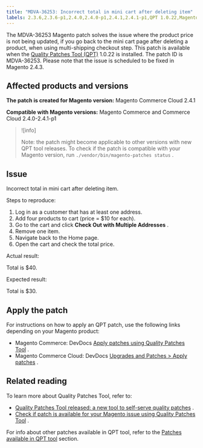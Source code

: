 ```yaml
---
title: "MDVA-36253: Incorrect total in mini cart after deleting item"
labels: 2.3.6,2.3.6-p1,2.4.0,2.4.0-p1,2.4.1,2.4.1-p1,QPT 1.0.22,Magento Commerce Cloud,Quality Patches Tool,cart,support tools
---
```


The MDVA-36253 Magento patch solves the issue where the product price is not being updated, if you go back to the mini cart page after deleting a product, when using multi-shipping checkout step. This patch is available when the [Quality Patches Tool (QPT)](https://support.magento.com/hc/en-us/articles/360047139492) 1.0.22 is installed. The patch ID is MDVA-36253. Please note that the issue is scheduled to be fixed in Magento 2.4.3.

## Affected products and versions

 **The patch is created for Magento version:** Magento Commerce Cloud 2.4.1

 **Compatible with Magento versions:** Magento Commerce and Commerce Cloud 2.4.0-2.4.1-p1

>![info]
>
>Note: the patch might become applicable to other versions with new QPT tool releases. To check if the patch is compatible with your Magento version, run `./vendor/bin/magento-patches status` .

## Issue

Incorrect total in mini cart after deleting item.

 <span class="wysiwyg-underline">Steps to reproduce:</span> 

1. Log in as a customer that has at least one address.
1. Add four products to cart (price = $10 for each).
1. Go to the cart and click **Check Out with Multiple Addresses** .
1. Remove one item.
1. Navigate back to the Home page.
1. Open the cart and check the total price.

 <span class="wysiwyg-underline">Actual result:</span> 

Total is $40.

 <span class="wysiwyg-underline">Expected result:</span> 

Total is $30.

## Apply the patch

For instructions on how to apply an QPT patch, use the following links depending on your Magento product:

* Magento Commerce: DevDocs [Apply patches using Quality Patches Tool](https://devdocs.magento.com/guides/v2.4/comp-mgr/patching/mqp.html) .
* Magento Commerce Cloud: DevDocs [Upgrades and Patches > Apply patches](https://devdocs.magento.com/cloud/project/project-patch.html) .

## Related reading

To learn more about Quality Patches Tool, refer to:

* [Quality Patches Tool released: a new tool to self-serve quality patches](https://support.magento.com/hc/en-us/articles/360047139492) .
* [Check if patch is available for your Magento issue using Quality Patches Tool](https://support.magento.com/hc/en-us/articles/360047125252) .

For info about other patches available in QPT tool, refer to the [Patches available in QPT tool](https://support.magento.com/hc/en-us/sections/360010506631-Patches-available-in-QPT-tool-) section.